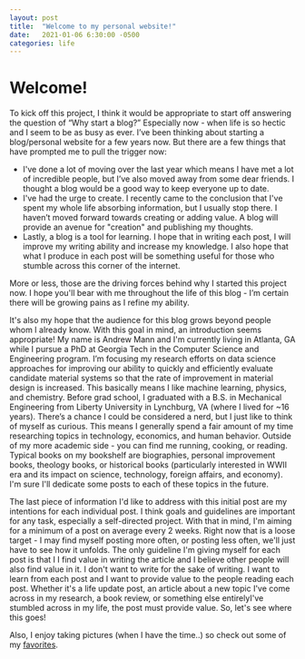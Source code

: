 ```yaml
---
layout: post
title:  "Welcome to my personal website!"
date:   2021-01-06 6:30:00 -0500
categories: life
---
```


# Welcome! 

To kick off this project, I think it would be appropriate to start off answering the question of “Why start a blog?” Especially now - when life is so hectic and I seem to be as busy as ever. I’ve been thinking about starting a blog/personal website for a few years now. But there are a few things that have prompted me to pull the trigger now:

* I've done a lot of moving over the last year which means I have met a lot of incredible people, but I’ve also moved away from some dear friends. I thought a blog would be a good way to keep everyone up to date.
* I've had the urge to create. I recently came to the conclusion that I've spent my whole life absorbing information, but I usually stop there. I haven’t moved forward towards creating or adding value. A blog will provide an avenue for "creation" and publishing my thoughts.
* Lastly, a blog is a tool for learning. I hope that in writing each post, I will improve my writing ability and increase my knowledge. I also hope that what I produce in each post will be something useful for those who stumble across this corner of the internet.

More or less, those are the driving forces behind why I started this project now. I hope you'll bear with me throughout the life of this blog - I’m certain there will be growing pains as I refine my ability.

It's also my hope that the audience for this blog grows beyond people whom I already know. With this goal in mind, an introduction seems appropriate! My name is Andrew Mann and I'm currently living in Atlanta, GA while I pursue a PhD at Georgia Tech in the Computer Science and Engineering program. I’m focusing my research efforts on data science approaches for improving our ability to quickly and efficiently evaluate candidate material systems so that the rate of improvement in material design is increased. This basically means I like machine learning, physics, and chemistry. Before grad school, I graduated with a B.S. in Mechanical Engineering from Liberty University in Lynchburg, VA (where I lived for ~16 years). There’s a chance I could be considered a nerd, but I just like to think of myself as curious. This means I generally spend a fair amount of my time researching topics in technology, economics, and human behavior. Outside of my more academic side - you can find me running, cooking, or reading. Typical books on my bookshelf are biographies, personal improvement books, theology books, or historical books (particularly interested in WWII era and its impact on science, technology, foreign affairs, and economy). I'm sure I'll dedicate some posts to each of these topics in the future.

The last piece of information I'd like to address with this initial post are my intentions for each individual post. I think goals and guidelines are important for any task, especially a self-directed project. With that in mind, I'm aiming for a minimum of a post on average every 2 weeks. Right now that is a loose target - I may find myself posting more often, or posting less often, we'll just have to see how it unfolds. The only guideline I'm giving myself for each post is that I I find value in writing the article and I believe other people will also find value in it. I don't want to write for the sake of writing. I want to learn from each post and I want to provide value to the people reading each post. Whether it's a life update post, an article about a new topic I've come across in my research, a book review, or something else entirelyI've stumbled across in my life, the post must provide value. So, let's see where this goes!

Also, I enjoy taking pictures (when I have the time..) so check out some of my [favorites](https://andy-mann.github.io/pictures/).
